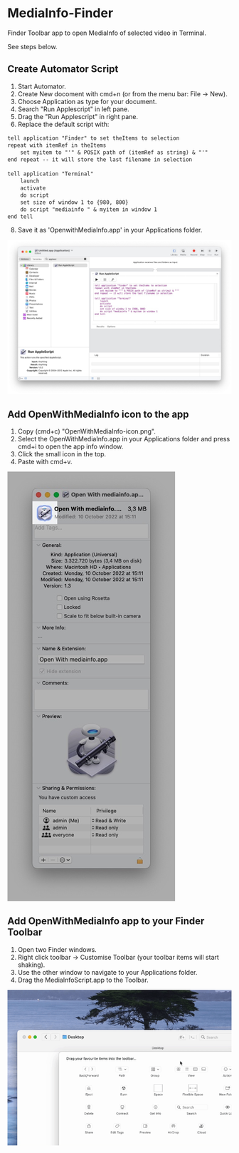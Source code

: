 # MediaInfo-Finder
Finder Toolbar app to open MediaInfo of selected video in Terminal.

See steps below.

## Create Automator Script
1. Start Automator.
2. Create New docoment with cmd+n (or from the menu bar: File -> New).
3. Choose Application as type for your document.
5. Search "Run Applescript" in left pane.
6. Drag the "Run Applescript" in right pane.
7. Replace the default script with:
```
tell application "Finder" to set theItems to selection
repeat with itemRef in theItems
    set myitem to "'" & POSIX path of (itemRef as string) & "'"
end repeat -- it will store the last filename in selection

tell application "Terminal"
    launch
    activate
    do script
    set size of window 1 to {980, 800}
    do script "mediainfo " & myitem in window 1
end tell
```
8. Save it as 'OpenwithMediaInfo.app' in your Applications folder.

![Automator](images/Automator.jpg)

## Add OpenWithMediaInfo icon to the app
1. Copy (cmd+c) "OpenWithMediaInfo-icon.png".
2. Select the OpenWithMediaInfo.app in your Applications folder and press cmd+i to open the app info window.
3. Click the small icon in the top.
4. Paste with cmd+v.

![AddIcon](images/AddIcon.jpg)


## Add OpenWithMediaInfo app to your Finder Toolbar
1. Open two Finder windows.
2. Right click toolbar -> Customise Toolbar (your toolbar items will start shaking).
3. Use the other window to navigate to your Applications folder.
4. Drag the MediaInfoScript.app to the Toolbar.

![AddToToolbar](images/AddToToolbar.gif)
